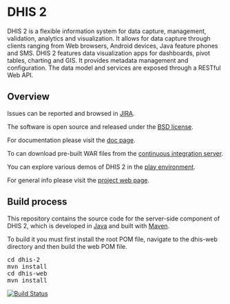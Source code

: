 
# DHIS 2

DHIS 2 is a flexible information system for data capture, management, validation, analytics and visualization. It allows for data capture through clients ranging from Web browsers, Android devices, Java feature phones and SMS. DHIS 2 features data visualization apps for dashboards, pivot tables, charting and GIS. It provides metadata management and configuration. The data model and services are exposed through a RESTful Web API.

## Overview

Issues can be reported and browsed in [JIRA](https://jira.dhis2.org).

The software is open source and released under the [BSD license](https://opensource.org/licenses/BSD-2-Clause).

For documentation please visit the [doc page](https://www.dhis2.org/documentation/).

To can download pre-built WAR files from the [continuous integration server](http://ci.dhis2.org/).

You can explore various demos of DHIS 2 in the [play environment](https://play.dhis2.org/).

For general info please visit the [project web page](https://www.dhis2.org/).

## Build process

This repository contains the source code for the server-side component of DHIS 2, which is developed in [Java](https://www.java.com/en/) and built with [Maven](https://maven.apache.org/). 

To build it you must first install the root POM file, navigate to the dhis-web directory and then build the web POM file.

<pre>
cd dhis-2
mvn install
cd dhis-web
mvn install
</pre>
[![Build Status](https://travis-ci.org/dhis2/dhis2-core.svg?branch=master)](https://travis-ci.org/dhis2/dhis2-core)

